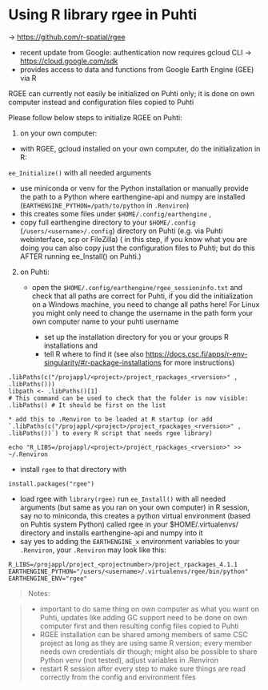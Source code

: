 # Using R library rgee in Puhti

→ https://github.com/r-spatial/rgee

  * recent update from Google: authentication now requires gcloud CLI → https://cloud.google.com/sdk 
  * provides access to data and functions from Google Earth Engine (GEE) via R

RGEE can currently not easily be initialized on Puhti only; it is done on own computer instead and configuration files copied to Puhti

Please follow below steps to initialize RGEE on Puhti:

1) on your own computer:

  * with RGEE, gcloud installed on your own computer, do the initialization in R:

`ee_Initialize()` with all needed arguments

  * use miniconda or venv for the Python installation or manually provide the path to a Python where earthengine-api and numpy are installed (`EARTHENGINE_PYTHON=/path/to/python` in `.Renviron`)
  * this creates some files under `$HOME/.config/earthengine` ,
  * copy full earthengine directory to your `$HOME/.config` (`/users/<username>/.config`) directory on Puhti (e.g. via Puhti webinterface, scp or FileZilla) ( in this step, if you know what you are doing you can also copy just the configuration files to Puhti; but do this AFTER running ee_Install() on Puhti.)



2) on Puhti:

	* open the `$HOME/.config/earthengine/rgee_sessioninfo.txt` and check that all paths are correct for Puhti, if you did the initialization on a Windows machine, you need to change all paths here! For Linux you might only need to change the username in the path form your own computer name to your puhti username

    	* set up the installation directory for you or your groups R installations and
    	* tell R where to find it (see also https://docs.csc.fi/apps/r-env-singularity/#r-package-installations for more instructions)

```
.libPaths(c("/projappl/<project>/project_rpackages_<rversion>" , .libPaths()))
libpath <- .libPaths()[1]
# This command can be used to check that the folder is now visible:
.libPaths() # It should be first on the list
```

	* add this to .Renviron to be loaded at R startup (or add `.libPaths(c("/projappl/<project>/project_rpackages_<rversion>" , .libPaths())`) to every R script that needs rgee library)

`echo "R_LIBS=/projappl/<project>/project_rpackages_<rversion>" >> ~/.Renviron`
  
  * install `rgee` to that directory with

`install.packages("rgee")`

  * load rgee with `library(rgee)` run `ee_Install()` with all needed arguments (but same as you ran on your own computer) in R session, say no to miniconda, this creates a python virtual environment (based on Puhtis system Python) called rgee in your $HOME/.virtualenvs/ directory and installs earthengine-api and numpy into it
  * say yes to adding the `EARTHENGINE_x` environment variables to your `.Renviron`, your `.Renviron` may look like this:

```
R_LIBS=/projappl/project_<projectnumber>/project_rpackages_4.1.1
EARTHENGINE_PYTHON="/users/<username>/.virtualenvs/rgee/bin/python"
EARTHENGINE_ENV="rgee"
```

> Notes:
  
> * important to do same thing on own computer as what you want on Puhti, updates like adding GC support need to be done on own computer first and then resulting config files copied to Puhti
> * RGEE installation can be shared among members of same CSC project as long as they are using same R version; every member needs own credentials dir though;
might also be possible to share Python venv (not tested), adjust variables in .Renviron
> * restart R session after every step to make sure things are read correctly from the config and environment files
  

